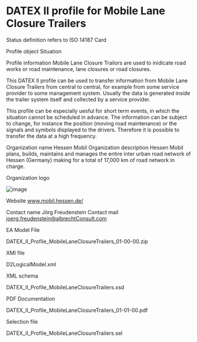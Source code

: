 # DATEX II profile for Mobile Lane Closure Trailers

Status definition refers to ISO 14187
Card

Profile object
Situation

Profile information
Mobile Lane Closure Trailors are used to inidicate road works or road maintenance, lane closures or road closures.

This DATEX II profile can be used to transfer information from Mobile Lane Closure Trailers from central to central, for example from some service provider to some management system. Usually the data is generated inside the trailer system itself and collected by a service provider.

This profile can be especially uesful for short term events, in which the situation cannot be scheduled in advance. The information can be subject to change, for instance the position (moving road maintenance) or the signals and symbols displayed to the drivers. Therefore it is possible to transfer the data at a high frequency.

Organization name
Hessen Mobil
Organization description
Hessen Mobil plans, builds, maintains and manages the entire inter urban road network of Hessen (Germany) making for a total of 17,000 km of road network in charge.

Organization logo

![image](https://github.com/DATEX-II-EU/Profiles/assets/24648804/d1107dcd-754a-43e9-a264-dc9590783b0d)

Website
www.mobil.hessen.de/

Contact name
Jörg Freudenstein
Contact mail
joerg.freudenstein@albrechtConsult.com

EA Model File

DATEX_II_Profile_MobileLaneClosureTrailers_01-00-00.zip

XMI file

D2LogicalModel.xml

XML schema

DATEX_II_Profile_MobileLaneClosureTrailers.xsd

PDF Documentation

DATEX_II_Profile_MobileLaneClosureTrailers_01-01-00.pdf

Selection file

DATEX_II_Profile_MobileLaneClosureTrailers.sel
